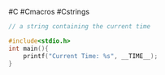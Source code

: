 #C #Cmacros #Cstrings 

```C
// a string containing the current time

#include<stdio.h>
int main(){
    printf("Current Time: %s", __TIME__);
}
```